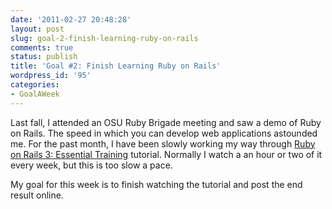 ```yaml
---
date: '2011-02-27 20:48:28'
layout: post
slug: goal-2-finish-learning-ruby-on-rails
comments: true
status: publish
title: 'Goal #2: Finish Learning Ruby on Rails'
wordpress_id: '95'
categories:
- GoalAWeek
---
```


Last fall, I attended an OSU Ruby Brigade meeting and saw a demo of Ruby on Rails. The speed in which you can develop web applications astounded me. For the past month, I have been slowly working my way through [Ruby on Rails 3: Essential Training](http://www.lynda.com/tutorial/55960) tutorial. Normally I watch a an hour or two of it every week, but this is too slow a pace.

My goal for this week is to finish watching the tutorial and post the end result online.
